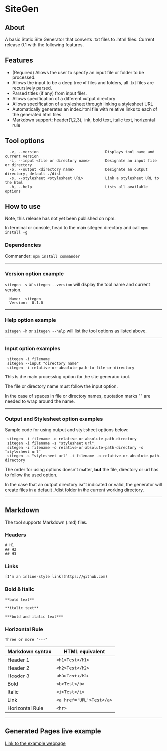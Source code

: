# SiteGen

## About
A basic Static Site Generator that converts .txt files to .html files. 
Current release 0.1 with the following features.

## Features
 - (Required) Allows the user to specify an input file or folder to be processed.
 - Allows the input to be a deep tree of files and folders, all .txt files are recursively parsed.
 - Parsed titles (if any) from input files.
 - Allows specification of a different output directory
 - Allows specification of a stylesheet through linking a stylesheet URL
 - Automatically generates an index.html file with relative links to each of the generated html files
 - Markdown support: header(1,2,3), link, bold text, italic text, horizontal rule

## Tool options
```
  -v, --version                              Displays tool name and current version
  -i, --input <file or directory name>       Designate an input file or directory
  -o, --output <directory name>              Designate an output directory, default ./dist
  -s, --stylesheet <stylesheet URL>          Link a stylesheet URL to the html
  -h, --help                                 Lists all available options
```

## How to use
Note, this release has not yet been published on npm.

In terminal or console, head to the main sitegen directory and call
`npm install -g`

### Dependencies
Commander: `npm install commander`

----
### Version option example
`sitegen -v` or `sitegen --version` will display the tool name and current version.
```
  Name:  sitegen
  Version:  0.1.0
```

----
### Help option example
`sitegen -h` or `sitegen --help` will list the tool options as listed above.

----
### Input option examples
```
 sitegen -i filename
 sitegen --input "directory name"
 sitegen -i relative-or-absolute-path-to-file-or-directory
```
This is the main processing option for the site generator tool.

The file or directory name must follow the input option.

In the case of spaces in file or directory names, quotation marks "" are needed to wrap around the name.

----
### Output and Stylesheet option examples
Sample code for using output and stylesheet options below:
```
 sitegen -i filename -o relative-or-absolute-path-directory
 sitegen -i filename -s "stylesheet url"
 sitegen -i filename -o relative-or-absolute-path-directory -s "stylesheet url"
 sitegen -s "stylesheet url" -i filename -o relative-or-absolute-path-directory 
```
The order for using options doesn't matter, **but** the file, directory or url has to follow the used option.

In the case that an output directory isn't indicated or valid, the generator will create files in a default ./dist folder in the current working directory.

----
## Markdown 
The tool supports Markdown (.md) files. 
### Headers
```
# H1 
## H2
## H3
```
### Links
```
[I'm an inline-style link](https://github.com)
```
### Bold & Italic
```
**bold text**

**italic text**

***bold and italic text***
```
### Horizontal Rule
```
Three or more "---"
```

| Markdown syntax | HTML equivalent |
| ------------ | -------- |
|Header 1|`<h1>Test</h1>`| 
|Header 2| `<h2>Test</h2>`|
|Header 3| `<h3>Test</h3>`|
|Bold| `<b>Test</b>`|
|Italic| `<i>Test</i>`|
|Link | `<a href='URL'>Test</a>`|
|Horizontal Rule | `<hr>` |

----
## Generated Pages live example
[Link to the example webpage](https://rclee91.github.io/SiteGen/)




